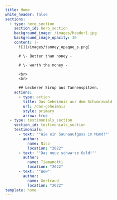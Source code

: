 ```yaml
---
title: Home
white_header: false
sections:
  - type: hero_section
    section_id: hero_section
    background_image: /images/header1.jpg
    background_image_opacity: 10
    content: |-
      ![](/images/tanney_opaque_s.png)

      # \- Better than honey -

      # \- worth the money -

      <br>
      <br>

      ## Leckerer Sirup aus Tannenspitzen.
    actions:
      - type: action
        title: Das Geheimnis aus dem Schwarzwald
        url: /das-geheimnis
        style: primary
        arrow: true
  - type: testimonials_section
    section_id: testimonials_section
    testimonials:
      - text: '"Wie ein Saunaaufguss im Mund!"'
        author:
          name: Nico
          location: "2022"
      - text: '"Das neue schwarze Gold!"'
        author:
          name: Tiemanotti
          location: "2022"
      - text: '"Wow"'
        author:
          name: Gertraud
          location: "2022"
template: home
---
```

